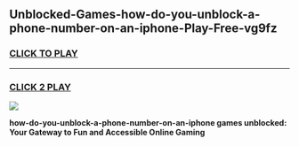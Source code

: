 
## Unblocked-Games-how-do-you-unblock-a-phone-number-on-an-iphone-Play-Free-vg9fz
<h3>
<a href="https://premium76.site?title=how-do-you-unblock-a-phone-number-on-an-iphone&ref=12A">CLICK TO PLAY</a></h3>
<hr>

<h3>
<a href="https://premium76.site?title=how-do-you-unblock-a-phone-number-on-an-iphone&ref=12A">CLICK 2 PLAY</a>
  
</h3>

<a href="https://premium76.site?title=how-do-you-unblock-a-phone-number-on-an-iphone&ref=12A"><img src="https://clearcache.store/games.png"></a>


**how-do-you-unblock-a-phone-number-on-an-iphone games unblocked: Your Gateway to Fun and Accessible Online Gaming**
